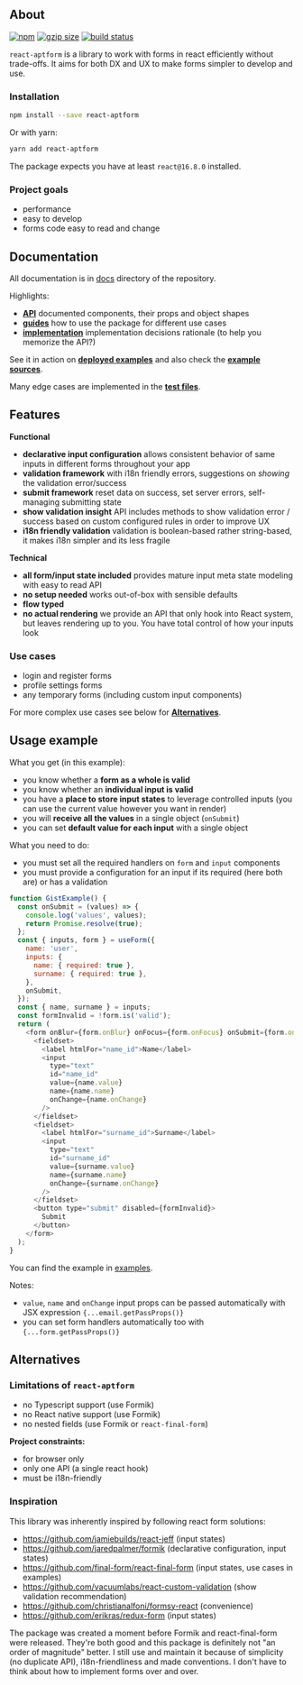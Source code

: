 ## About

[![npm](https://badgen.net/npm/v/react-aptform)](https://www.npmjs.com/package/react-aptform)
[![gzip size](https://badgen.net/bundlephobia/minzip/react-aptform)](https://bundlephobia.com/result?p=react-aptform)
[![build status](https://badgen.net/travis/simonmares/react-aptform)](https://travis-ci.org/simonmares/react-aptform)

`react-aptform` is a library to work with forms in react efficiently without trade-offs. It aims for both <span title="developer experience">DX</span> and <span title="user experience">UX</span> to make forms simpler to develop and use.

### Installation

```sh
npm install --save react-aptform
```

Or with yarn:

```sh
yarn add react-aptform
```

The package expects you have at least `react@16.8.0` installed.

### Project goals

- performance
- easy to develop
- forms code easy to read and change

## Documentation

All documentation is in [docs](docs) directory of the repository.

Highlights:

- [**API**](docs/API.md) documented components, their props and object shapes
- [**guides**](docs/guides.md) how to use the package for different use cases
- [**implementation**](docs/implementation.md) implementation decisions rationale (to help you memorize the API?)

See it in action on [**deployed examples**](https://simonmares.github.io/react-aptform/) and also check the [**example sources**](examples).

Many edge cases are implemented in the [**test files**](tests).

## Features

**Functional**

- **declarative input configuration** allows consistent behavior of same inputs in different forms throughout your app
- **validation framework** with i18n friendly errors, suggestions on _showing_ the validation error/success
- **submit framework** reset data on success, set server errors, self-managing submitting state
- **show validation insight** API includes methods to show validation error / success based on custom configured rules in order to improve UX
- **i18n friendly validation** validation is boolean-based rather string-based, it makes i18n simpler and its less fragile

**Technical**

- **all form/input state included** provides mature input meta state modeling with easy to read API
- **no setup needed** works out-of-box with sensible defaults
- **flow typed**
- **no actual rendering** we provide an API that only hook into React system, but leaves rendering up to you. You have total control of how your inputs look

### Use cases

- login and register forms
- profile settings forms
- any temporary forms (including custom input components)

For more complex use cases see below for **[Alternatives](#alternatives)**.

## Usage example

What you get (in this example):

- you know whether a **form as a whole is valid**
- you know whether an **individual input is valid**
- you have a **place to store input states** to leverage controlled inputs (you can use the current value however you want in render)
- you will **receive all the values** in a single object (`onSubmit`)
- you can set **default value for each input** with a single object

What you need to do:

- you must set all the required handlers on `form` and `input` components
- you must provide a configuration for an input if its required (here both are) or has a validation

```js
function GistExample() {
  const onSubmit = (values) => {
    console.log('values', values);
    return Promise.resolve(true);
  };
  const { inputs, form } = useForm({
    name: 'user',
    inputs: {
      name: { required: true },
      surname: { required: true },
    },
    onSubmit,
  });
  const { name, surname } = inputs;
  const formInvalid = !form.is('valid');
  return (
    <form onBlur={form.onBlur} onFocus={form.onFocus} onSubmit={form.onSubmit}>
      <fieldset>
        <label htmlFor="name_id">Name</label>
        <input
          type="text"
          id="name_id"
          value={name.value}
          name={name.name}
          onChange={name.onChange}
        />
      </fieldset>
      <fieldset>
        <label htmlFor="surname_id">Surname</label>
        <input
          type="text"
          id="surname_id"
          value={surname.value}
          name={surname.name}
          onChange={surname.onChange}
        />
      </fieldset>
      <button type="submit" disabled={formInvalid}>
        Submit
      </button>
    </form>
  );
}
```

You can find the example in [examples](examples).

Notes:

- `value`, `name` and `onChange` input props can be passed automatically with JSX expression `{...email.getPassProps()}`
- you can set form handlers automatically too with `{...form.getPassProps()}`

## Alternatives

### Limitations of `react-aptform`

- no Typescript support (use Formik)
- no React native support (use Formik)
- no nested fields (use Formik or `react-final-form`)

**Project constraints:**

- for browser only
- only one API (a single react hook)
- must be i18n-friendly

### Inspiration

This library was inherently inspired by following react form solutions:

- https://github.com/jamiebuilds/react-jeff (input states)
- https://github.com/jaredpalmer/formik (declarative configuration, input states)
- https://github.com/final-form/react-final-form (input states, use cases in examples)
- https://github.com/vacuumlabs/react-custom-validation (show validation recommendation)
- https://github.com/christianalfoni/formsy-react (convenience)
- https://github.com/erikras/redux-form (input states)

The package was created a moment before Formik and react-final-form were released. They're both good and this package is definitely not "an order of magnitude" better. I still use and maintain it because of simplicity (no duplicate API), i18n-friendliness and made conventions. I don't have to think about how to implement forms over and over.
